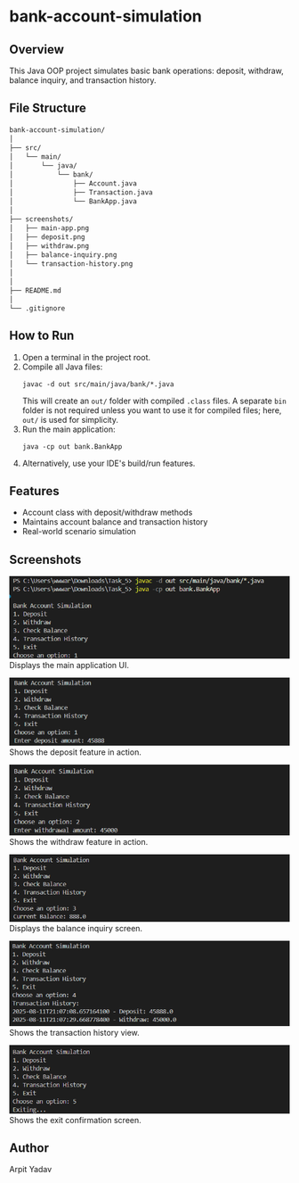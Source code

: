 
# bank-account-simulation

## Overview
This Java OOP project simulates basic bank operations: deposit, withdraw, balance inquiry, and transaction history.

## File Structure
```
bank-account-simulation/
│
├── src/
│   └── main/
│       └── java/
│           └── bank/
│               ├── Account.java
│               ├── Transaction.java
│               └── BankApp.java
│
├── screenshots/
│   ├── main-app.png
│   ├── deposit.png
│   ├── withdraw.png
│   ├── balance-inquiry.png
│   └── transaction-history.png
│
│
├── README.md
│
└── .gitignore
```


## How to Run
1. Open a terminal in the project root.
2. Compile all Java files:
	```shell
	javac -d out src/main/java/bank/*.java
	```
	This will create an `out/` folder with compiled `.class` files. A separate `bin` folder is not required unless you want to use it for compiled files; here, `out/` is used for simplicity.
3. Run the main application:
	```shell
	java -cp out bank.BankApp
	```
4. Alternatively, use your IDE's build/run features.

## Features
- Account class with deposit/withdraw methods
- Maintains account balance and transaction history
- Real-world scenario simulation



## Screenshots

![Main Application Screenshot](screenshots/main-app.png)
Displays the main application UI.

![Deposit Screenshot](screenshots/deposit.png)
Shows the deposit feature in action.

![Withdraw Screenshot](screenshots/withdraw.png)
Shows the withdraw feature in action.

![Balance Inquiry Screenshot](screenshots/balance-inquiry.png)
Displays the balance inquiry screen.

![Transaction History Screenshot](screenshots/transaction-history.png)
Shows the transaction history view.

![Exit Screenshot](screenshots/exit.png)
Shows the exit confirmation screen.


## Author
Arpit Yadav
